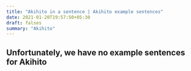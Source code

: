 ```yaml
---
title: "Akihito in a sentence | Akihito example sentences"
date: 2021-01-20T19:57:50+05:30
draft: falses
summary: "Akihito"
---
```

## Unfortunately, we have no example sentences for Akihito                 
